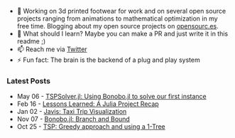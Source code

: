 - 🔭 Working on 3d printed footwear for work and on several open source projects ranging from animations to mathematical optimization in my free time. Blogging about my open source projects on [opensourc.es](https://opensourc.es).
- 🌱 What should I learn? Maybe you can make a PR and just write it in this readme ;)
- 📫 Reach me via [Twitter](https://twitter.com/opensourcesblog)
- ⚡ Fun fact: The brain is the backend of a plug and play system 

### Latest Posts
<!-- feed start -->
- May 06 - [
      TSPSolver.jl: Using Bonobo.jl to solve our first instance  
  ]( https://opensourc.es/blog/2022-05-01-tspsolver.jl-using-bonobo.jl-to-solve-our-first-instance/index.html )
- Feb 16 - [
      Lessons Learned: A Julia Project Recap  
  ]( https://opensourc.es/blog/2022-02-16-julia-project-lessons-learned/index.html )
- Jan 02 - [
      Javis: Taxi Trip Visualization  
  ]( https://opensourc.es/blog/2022-01-02-javis-taxi-trip-visualization/index.html )
- Nov 07 - [
      Bonobo.jl: Branch and Bound  
  ]( https://opensourc.es/blog/2021-11-07-tsp-branch-and-bound/index.html )
- Oct 25 - [
      TSP: Greedy approach and using a 1-Tree  
  ]( https://opensourc.es/blog/2021-10-25-tsp-1tree-and-greedy/index.html )
<!-- feed end -->
